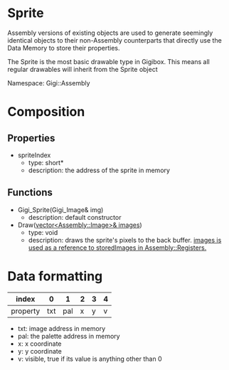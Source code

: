 # Sprite
Assembly versions of existing objects are used to generate seemingly identical objects to their non-Assembly counterparts that directly use the Data Memory to store their properties.

The Sprite is the most basic drawable type in Gigibox. This means all regular drawables will inherit from the Sprite object

Namespace: Gigi::Assembly

# Composition
## Properties
- spriteIndex
    - type: short*
    - description: the address of the sprite in memory

## Functions
- Gigi_Sprite(Gigi_Image& img)
    - description: default constructor
- Draw(<ins>vector\<Assembly::Image\>& images</ins>)
    - type: void
    - description: draws the sprite's pixels to the back buffer. <ins>images is used as a reference to storedImages in Assembly::Registers.</ins>

# Data formatting
| index  |  0 |  1  | 2 | 3 | 4 |
|--------|----|-----|---|---|---|
|property|txt | pal | x | y | v |

- txt: image address in memory
- pal: the palette address in memory
- x: x coordinate
- y: y coordinate
- v: visible, true if its value is anything other than 0